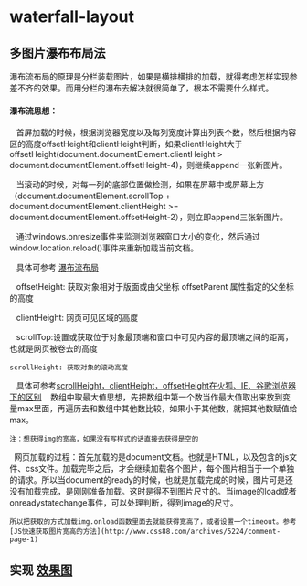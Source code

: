 # waterfall-layout

## 多图片瀑布布局法

瀑布流布局的原理是分栏装载图片，如果是横排横排的加载，就得考虑怎样实现参差不齐的效果。而用分栏的瀑布去解决就很简单了，根本不需要什么样式。

#### 瀑布流思想：

    首屏加载的时候，根据浏览器宽度以及每列宽度计算出列表个数，然后根据内容区的高度offsetHeight和clientHeight判断，如果clientHeight大于offsetHeight(document.documentElement.clientHeight > document.documentElement.offsetHeight-4)，则继续append一张新图片。
    
    当滚动的时候，对每一列的底部位置做检测，如果在屏幕中或屏幕上方（document.documentElement.scrollTop + document.documentElement.clientHeight >= document.documentElement.offsetHeight-2），则立即append三张新图片。
    
    通过windows.onresize事件来监测浏览器窗口大小的变化，然后通过window.location.reload()事件来重新加载当前文档。

    具体可参考 [瀑布流布局](http://www.zhangxinxu.com/wordpress/2012/03/多栏列表原理下实现的瀑布流布局-waterfall-layout/)

    offsetHeight: 获取对象相对于版面或由父坐标 offsetParent 属性指定的父坐标的高度
    
    clientHeight: 网页可见区域的高度
    
    scrollTop:设置或获取位于对象最顶端和窗口中可见内容的最顶端之间的距离，也就是网页被卷去的高度
    
    scrollHeight: 获取对象的滚动高度
    
    具体可参考[scrollHeight，clientHeight，offsetHeight在火狐、IE、谷歌浏览器下的区别](http://www.cnblogs.com/vicky-wangjiao/p/6949972.html)
    数组中取最大值思想，先把数组中第一个数当作最大值取出来放到变量max里面，再遍历去和数组中其他数比较，如果小于其他数，就把其他数赋值给max。

    注：想获得img的宽高，如果没有写样式的话直接去获得是空的

    网页加载的过程：首先加载的是document文档。也就是HTML，以及包含的js文件、css文件。加载完毕之后，才会继续加载各个图片，每个图片相当于一个单独的请求。所以当document的ready的时候，也就是加载完成的时候，图片可是还没有加载完成，是刚刚准备加载。这时是得不到图片尺寸的。当image的load或者onreadystatechange事件，可以处理判断，得到image的尺寸。

    所以把获取的方式加载img.onload函数里面去就能获得宽高了，或者设置一个timeout。参考 [JS快速获取图片宽高的方法](http://www.css88.com/archives/5224/comment-page-1)

## 实现 [效果图](https://lulujianglab.github.io/waterfall-layout/)
